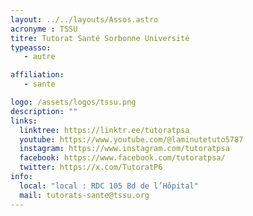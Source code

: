 ```yaml
---
layout: ../../layouts/Assos.astro
acronyme : TSSU
titre: Tutorat Santé Sorbonne Université
typeasso: 
   - autre

affiliation: 
   - sante

logo: /assets/logos/tssu.png
description: ""
links:
  linktree: https://linktr.ee/tutoratpsa
  youtube: https://www.youtube.com/@laminutetuto5787
  instagram: https://www.instagram.com/tutoratpsa
  facebook: https://www.facebook.com/tutoratpsa/
  twitter: https://x.com/TutoratP6
info:
  local: "local : RDC 105 Bd de l’Hôpital"
  mail: tutorats-sante@tssu.org
---
```

